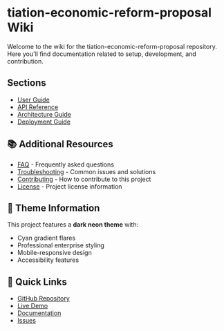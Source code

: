 # tiation-economic-reform-proposal Wiki

Welcome to the wiki for the tiation-economic-reform-proposal repository. Here you'll find documentation related to setup, development, and contribution.

## Sections

- [User Guide](user-guide.md)
- [API Reference](api-reference.md)
- [Architecture Guide](architecture.md)
- [Deployment Guide](deployment.md)


## 📚 Additional Resources

- [FAQ](faq.md) - Frequently asked questions
- [Troubleshooting](troubleshooting.md) - Common issues and solutions
- [Contributing](../CONTRIBUTING.md) - How to contribute to this project
- [License](../LICENSE) - Project license information

## 🎨 Theme Information

This project features a **dark neon theme** with:
- Cyan gradient flares
- Professional enterprise styling
- Mobile-responsive design
- Accessibility features

## 🚀 Quick Links

- [GitHub Repository](https://github.com/TiaAstor/tiation-economic-reform-proposal)
- [Live Demo](https://tiaastor.github.io/tiation-economic-reform-proposal)
- [Documentation](https://github.com/TiaAstor/tiation-economic-reform-proposal/wiki)
- [Issues](https://github.com/TiaAstor/tiation-economic-reform-proposal/issues)

